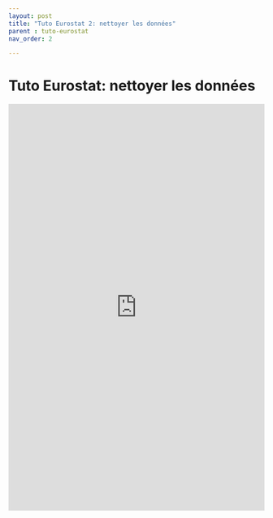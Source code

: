```yaml
---
layout: post
title: "Tuto Eurostat 2: nettoyer les données"
parent : tuto-eurostat
nav_order: 2

---
```


# Tuto Eurostat: nettoyer les données

<iframe width="100%" height="800" frameborder="0"
  src="https://observablehq.com/embed/a9b9bcfb48d17214?cell=*"></iframe>